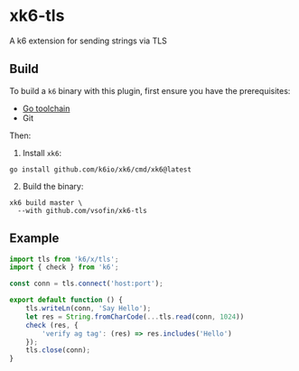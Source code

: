 # xk6-tls

A k6 extension for sending strings via TLS

## Build

To build a `k6` binary with this plugin, first ensure you have the prerequisites:

- [Go toolchain](https://go101.org/article/go-toolchain.html)
- Git

Then:

1. Install `xk6`:

  ```shell
  go install github.com/k6io/xk6/cmd/xk6@latest
  ```

2. Build the binary:

  ```shell
  xk6 build master \
    --with github.com/vsofin/xk6-tls
  ```

## Example

```javascript
import tls from 'k6/x/tls';
import { check } from 'k6';

const conn = tls.connect('host:port');

export default function () {
    tls.writeLn(conn, 'Say Hello');
    let res = String.fromCharCode(...tls.read(conn, 1024))
    check (res, {
        'verify ag tag': (res) => res.includes('Hello')
    });
    tls.close(conn);
}
```
